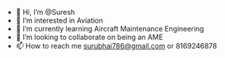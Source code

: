 - 👋 Hi, I’m @Suresh
- 👀 I’m interested in Aviation
- 🌱 I’m currently learning Aircraft Maintenance Engineering
- 💞️ I’m looking to collaborate on being an AME
- 📫 How to reach me surubhai786@gmail.com or 8169246878

<!---
surubhai/surubhai is a ✨ special ✨ repository because its `README.md` (this file) appears on your GitHub profile.
You can click the Preview link to take a look at your changes.
--->
